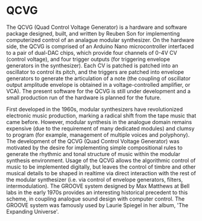 # QCVG

The QCVG (Quad Control Voltage Generator) is a hardware and software package designed, built, and written by Reuben Son for implementing computerized control of an analague modular synthesizer. On the hardware side, the QCVG is comprised of an Arduino Nano microcontroller interfaced to a pair of dual-DAC chips, which provide four channels of 0-4V CV (control voltage), and four trigger outputs (for triggering envelope generators in the synthesizer). Each CV is patched is patched into an oscillator to control its pitch, and the triggers are patched into envelope generators to generate the articulation of a note (the coupling of oscillator output amplitude envelope is obtained in a voltage-controlled amplifier, or VCA). The present software for the QCVG is still under development and a small production run of the hardware is planned for the future. 

First developed in the 1960s, modular synthesizers have revolutionized electronic music production, marking a radical shift from the tape music that came before. However, modular synthesis in the analogue domain remains expensive (due to the requirement of many dedicated modules) and clumsy to program (for example, management of multiple voices and polyphony). The development of the QCVG (Quad Control Voltage Generator) was motivated by the desire for implementing simple compositional rules to generate the rhythmic and tonal structure of music within the modular synthesis environment. Usage of the QCVG allows the algorithmic control of music to be implemented digitally, but leaves the control of timbre and other musical details to be shaped in realtime via direct interaction with the rest of the modular synthesizer (i.e. via control of envelope generators, filters, intermodulation). The GROOVE system designed by Max Matthews at Bell labs in the early 1970s provides an interesting historical precedent to this scheme, in coupling analogue sound design with computer control. The GROOVE system was famously used by Laurie Spiegel in her album, 'The Expanding Universe'.
